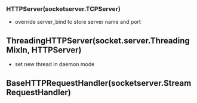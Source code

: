 ### HTTPServer(socketserver.TCPServer)
* override server_bind to store server name and port

## ThreadingHTTPServer(socket.server.ThreadingMixIn, HTTPServer)
* set new thread in daemon mode

## BaseHTTPRequestHandler(socketserver.StreamRequestHandler)

